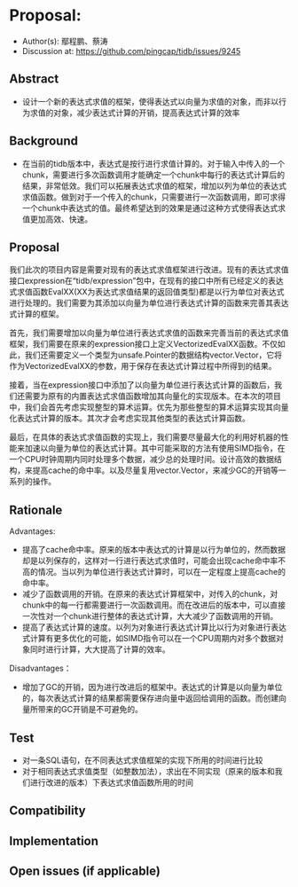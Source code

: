 <!--
This is a template for TiDB's change proposal process, documented [here](./README.md).
-->

# Proposal: <!-- Title -->

- Author(s):     <!-- Author Name, Co-Author Name, with the link(s) of the GitHub profile page --> 鄢程鹏、蔡涛
- Discussion at: <!-- https://github.com/pingcap/tidb/issues/XXX --> https://github.com/pingcap/tidb/issues/9245

## Abstract

<!--
A short summary of the proposal:
- What is the issue that the proposal aims to solve?
- What needs to be done in this proposal?
- What is the impact of this proposal?
-->
- 设计一个新的表达式求值的框架，使得表达式以向量为求值的对象，而非以行为求值的对象，减少表达式计算的开销，提高表达式计算的效率

## Background

<!--
An introduction of the necessary background and the problem being solved by the proposed change:

- The drawback of the current feature and the corresponding use case
- The expected outcome of this proposal.
-->
- 在当前的tidb版本中，表达式是按行进行求值计算的。对于输入中传入的一个chunk，需要进行多次函数调用才能确定一个chunk中每行的表达式计算后的结果，非常低效。我们可以拓展表达式求值的框架，增加以列为单位的表达式求值函数。做到对于一个传入的chunk，只需要进行一次函数调用，即可求得一个chunk中表达式的值。最终希望达到的效果是通过这种方式使得表达式求值更加高效、快速。

## Proposal

<!--
A precise statement of the proposed change:
- The new named concepts and a set of metrics to be collected in this proposal (if applicable)

- The overview of the design.

- How it works?

- What needs to be changed to implement this design?

- What may be positively influenced by the proposed change?

- What may be negatively impacted by the proposed change?
  -->

  我们此次的项目内容是需要对现有的表达式求值框架进行改进。现有的表达式求值接口expression在“tidb/expression”包中，在现有的接口中所有已经定义的表达式求值函数EvalXX(XX为表达式求值结果的返回值类型)都是以行为单位对表达式进行处理的。我们需要为其添加以向量为单位进行表达式计算的函数来完善其表达式计算的框架。

  

  首先，我们需要增加以向量为单位进行表达式求值的函数来完善当前的表达式求值框架，我们需要在原来的expression接口上定义VectorizedEvalXX函数。不仅如此，我们还需要定义一个类型为unsafe.Pointer的数据结构vector.Vector，它将作为VectorizedEvalXX的参数，用于保存在表达式计算过程中所得到的结果。

  

  接着，当在expression接口中添加了以向量为单位进行表达式计算的函数后，我们还需要为原有的内置表达式求值函数增加其向量化的实现版本。在本次的项目中，我们会首先考虑实现整型的算术运算。优先为那些整型的算术运算实现其向量化表达式计算的版本。其次才会考虑实现其他类型的表达式计算函数。

  

  最后，在具体的表达式求值函数的实现上，我们需要尽量最大化的利用好机器的性能来加速以向量为单位的表达式计算。其中可能采取的方法有使用SIMD指令，在一个CPU时钟周期内同时处理多个数据，减少总的处理时间。设计高效的数据结构，来提高cache的命中率。以及尽量复用vector.Vector，来减少GC的开销等一系列的操作。



## Rationale

<!--
A discussion of alternate approaches and the trade-offs, advantages, and disadvantages of the specified approach:
- How other systems solve the same issue?
- What other designs have been considered and what are their disadvantages?
- What is the advantage of this design compared with other designs?
- What is the disadvantage of this design?
- What is the impact of not doing this?
-->

Advantages:

* 提高了cache命中率。原来的版本中表达式的计算是以行为单位的，然而数据却是以列保存的，这样对一行进行表达式求值时，可能会出现cache命中率不高的情况。当以列为单位进行表达式计算时，可以在一定程度上提高cache的命中率。
* 减少了函数调用的开销。在原来的表达式计算框架中，对传入的chunk，对chunk中的每一行都需要进行一次函数调用。而在改进后的版本中，可以直接一次性对一个chunk进行整体的表达式计算，大大减少了函数调用的开销。
* 提高了表达式计算的速度。以列为对象进行表达式计算比以行为对象进行表达式计算有更多优化的可能，如SIMD指令可以在一个CPU周期内对多个数据对象同时进行计算，大大提高了计算的效率。



Disadvantages：

* 增加了GC的开销，因为进行改进后的框架中。表达式的计算是以向量为单位的，每次表达式计算的结果都需要保存进向量中返回给调用的函数。而创建向量所带来的GC开销是不可避免的。

## Test

- 对一条SQL语句，在不同表达式求值框架的实现下所用的时间进行比较
- 对于相同表达式求值类型（如整数加法），求出在不同实现（原来的版本和我们进行改进的版本）下表达式求值函数所用的时间

## Compatibility

<!--
A discussion of the change with regard to the compatibility issues:

- Does this proposal make TiDB not compatible with the old versions?
- Does this proposal make TiDB more compatible with MySQL?
  -->

## Implementation

<!--
A detailed description for each step in the implementation:

- Does any former steps block this step?
- Who will do it?
- When to do it?
- How long it takes to accomplish it?
-->

## Open issues (if applicable)

<!--
A discussion of issues relating to this proposal for which the author does not know the solution. This section may be omitted if there are none.
-->